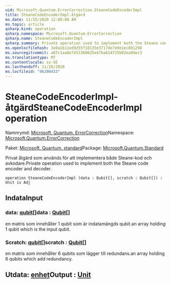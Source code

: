 ```yaml
---
uid: Microsoft.Quantum.ErrorCorrection.SteaneCodeEncoderImpl
title: SteaneCodeEncoderImpl-åtgärd
ms.date: 11/25/2020 12:00:00 AM
ms.topic: article
qsharp.kind: operation
qsharp.namespace: Microsoft.Quantum.ErrorCorrection
qsharp.name: SteaneCodeEncoderImpl
qsharp.summary: Private operation used to implement both the Steane code encoder and decoder.
ms.openlocfilehash: 3a9a1b11ed9255f18135e3717de7e9e1ec891298
ms.sourcegitcommit: a87c1aa8e7453360025e47ba614f25b02ea84ec3
ms.translationtype: MT
ms.contentlocale: sv-SE
ms.lasthandoff: 11/26/2020
ms.locfileid: "96200433"
---
```

# <a name="steanecodeencoderimpl-operation"></a><span data-ttu-id="f732d-102">SteaneCodeEncoderImpl-åtgärd</span><span class="sxs-lookup"><span data-stu-id="f732d-102">SteaneCodeEncoderImpl operation</span></span>

<span data-ttu-id="f732d-103">Namnrymd: [Microsoft. Quantum. ErrorCorrection](xref:Microsoft.Quantum.ErrorCorrection)</span><span class="sxs-lookup"><span data-stu-id="f732d-103">Namespace: [Microsoft.Quantum.ErrorCorrection](xref:Microsoft.Quantum.ErrorCorrection)</span></span>

<span data-ttu-id="f732d-104">Paket: [Microsoft. Quantum. standard](https://nuget.org/packages/Microsoft.Quantum.Standard)</span><span class="sxs-lookup"><span data-stu-id="f732d-104">Package: [Microsoft.Quantum.Standard](https://nuget.org/packages/Microsoft.Quantum.Standard)</span></span>


<span data-ttu-id="f732d-105">Privat åtgärd som används för att implementera både Steane-kod och avkodare.</span><span class="sxs-lookup"><span data-stu-id="f732d-105">Private operation used to implement both the Steane code encoder and decoder.</span></span>

```qsharp
operation SteaneCodeEncoderImpl (data : Qubit[], scratch : Qubit[]) : Unit is Adj
```


## <a name="input"></a><span data-ttu-id="f732d-106">Indata</span><span class="sxs-lookup"><span data-stu-id="f732d-106">Input</span></span>

### <a name="data--qubit"></a><span data-ttu-id="f732d-107">data: [qubit](xref:microsoft.quantum.lang-ref.qubit)[]</span><span class="sxs-lookup"><span data-stu-id="f732d-107">data : [Qubit](xref:microsoft.quantum.lang-ref.qubit)[]</span></span>

<span data-ttu-id="f732d-108">en matris som innehåller 1 qubit som är indatamängds qubit.</span><span class="sxs-lookup"><span data-stu-id="f732d-108">an array holding 1 qubit which is the input qubit.</span></span>


### <a name="scratch--qubit"></a><span data-ttu-id="f732d-109">Scratch: [qubit](xref:microsoft.quantum.lang-ref.qubit)[]</span><span class="sxs-lookup"><span data-stu-id="f732d-109">scratch : [Qubit](xref:microsoft.quantum.lang-ref.qubit)[]</span></span>

<span data-ttu-id="f732d-110">en matris som innehåller 6 qubits som lägger till redundans.</span><span class="sxs-lookup"><span data-stu-id="f732d-110">an array holding 6 qubits which add redundancy.</span></span>



## <a name="output--unit"></a><span data-ttu-id="f732d-111">Utdata: [enhet](xref:microsoft.quantum.lang-ref.unit)</span><span class="sxs-lookup"><span data-stu-id="f732d-111">Output : [Unit](xref:microsoft.quantum.lang-ref.unit)</span></span>

